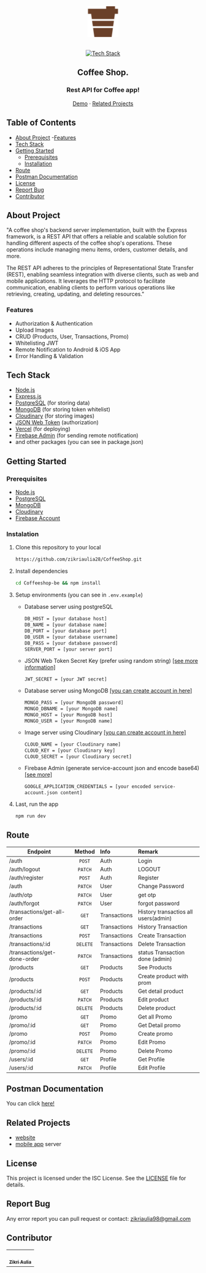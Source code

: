 <div align='center'>

<img src="./public//icon-coffee.svg" alt="Logo" width="80" height="80">

<br/>
<br/>

[![Tech Stack](https://skillicons.dev/icons?i=nodejs,express,mongodb,postgres,vercel,firebase)](#tech-stack)

<h2>Coffee Shop.</h2>
<h3 align="center">Rest API for Coffee app!</h3>

[Demo](https://webcoffee-api.vercel.app/) · [Related Projects](#related-projects)

</div>

## Table of Contents

- [About Project](#about-Project) -[Features](#features)
- [Tech Stack](#tech-stack)
- [Getting Started](#getting-started)
  - [Prerequisites](#prerequisites)
  - [Installation](#installation)
- [Route](#route)
- [Postman Documentation](#postman-documentation)
- [License](#license)
- [Report Bug](#report-bug)
- [Contributor](#contributor)

## About Project

"A coffee shop's backend server implementation, built with the Express framework, is a REST API that offers a reliable and scalable solution for handling different aspects of the coffee shop's operations. These operations include managing menu items, orders, customer details, and more.

The REST API adheres to the principles of Representational State Transfer (REST), enabling seamless integration with diverse clients, such as web and mobile applications. It leverages the HTTP protocol to facilitate communication, enabling clients to perform various operations like retrieving, creating, updating, and deleting resources."

### Features

- Authorization & Authentication
- Upload Images
- CRUD (Products, User, Transactions, Promo)
- Whitelisting JWT
- Remote Notification to Android & iOS App
- Error Handling & Validation

## Tech Stack

- [Node.js](https://nodejs.org/)
- [Express.js](https://expressjs.com/)
- [PostgreSQL](https://www.postgresql.org/) (for storing data)
- [MongoDB](https://www.mongodb.com/) (for storing token whitelist)
- [Cloudinary](https://cloudinary.com/) (for storing images)
- [JSON Web Token](https://jwt.io/) (authorization)
- [Vercel](https://vercel.com/) (for deploying)
- [Firebase Admin](https://github.com/firebase/firebase-admin-node) (for sending remote notification)
- and other packages (you can see in package.json)

## Getting Started

### Prerequisites

- [Node.js](https://nodejs.org/)
- [PostgreSQL](https://www.postgresql.org/)
- [MongoDB](https://www.mongodb.com/)
- [Cloudinary](https://cloudinary.com/)
- [Firebase Account](https://firebase.google.com/)

### Instalation

1.  Clone this repository to your local

    ```bash
    https://github.com/zikriaulia28/CoffeeShop.git
    ```

2.  Install dependencies

    ```bash
    cd Coffeeshop-be && npm install
    ```

3.  Setup environments (you can see in `.env.example`)

    - Database server using postgreSQL

      ```env
      DB_HOST = [your database host]
      DB_NAME = [your database name]
      DB_PORT = [your database port]
      DB_USER = [your database username]
      DB_PASS = [your database password]
      SERVER_PORT = [your server port]
      ```

    - JSON Web Token Secret Key (prefer using random string) [[see more information]](<https://jwt.io/introduction>)

      ```env
      JWT_SECRET = [your JWT secret]
      ```

    - Database server using MongoDB [[you can create account in here]](<https://mongodb.com>)

      ```env
      MONGO_PASS = [your MongoDB password]
      MONGO_DBNAME = [your MongoDB name]
      MONGO_HOST = [your MongoDB host]
      MONGO_USER = [your MongoDB name]
      ```

    - Image server using Cloudinary [[you can create account in here]](<https://cloudinary.com/>)

      ```env
      CLOUD_NAME = [your Cloudinary name]
      CLOUD_KEY = [your Cloudinary key]
      CLOUD_SECRET = [your Cloudinary secret]
      ```

    - Firebase Admin (generate service-account json and encode base64) [[see more]](<https://firebase.google.com/docs/admin/setup#initialize_the_sdk_in_non-google_environments>)

      ```env
      GOOGLE_APPLICATION_CREDENTIALS = [your encoded service-account.json content]
      ```

4.  Last, run the app

    ```bash
    npm run dev
    ```

## Route

| Endpoint                     |  Method  | Info         | Remark                               |
| ---------------------------- | :------: | :----------- | :----------------------------------- |
| /auth                        |  `POST`  | Auth         | Login                                |
| /auth/logout                 | `PATCH`  | Auth         | LOGOUT                               |
| /auth/register               |  `POST`  | Auth         | Register                             |
| /auth                        | `PATCH`  | User         | Change Password                      |
| /auth/otp                    | `PATCH`  | User         | get otp                              |
| /auth/forgot                 | `PATCH`  | User         | forgot password                      |
| /transactions/get-all-order  |  `GET`   | Transactions | History transactios all users(admin) |
| /transactions                |  `GET`   | Transactions | History Transaction                  |
| /transactions                |  `POST`  | Transactions | Create Transaction                   |
| /transactions/:id            | `DELETE` | Transactions | Delete Transaction                   |
| /transactions/get-done-order | `PATCH`  | Transactions | status Transaction done (admin)      |
| /products                    |  `GET`   | Products     | See Products                         |
| /products                    |  `POST`  | Products     | Create product with prom             |
| /products/:id                |  `GET`   | Products     | Get detail product                   |
| /products/:id                | `PATCH`  | Products     | Edit product                         |
| /products/:id                | `DELETE` | Products     | Delete product                       |
| /promo                       |  `GET`   | Promo        | Get all Promo                        |
| /promo/:id                   |  `GET`   | Promo        | Get Detail promo                     |
| /promo                       |  `POST`  | Promo        | Create promo                         |
| /promo/:id                   | `PATCH`  | Promo        | Edit Promo                           |
| /promo/:id                   | `DELETE` | Promo        | Delete Promo                         |
| /users/:id                   |  `GET`   | Profile      | Get Profile                          |
| /users/:id                   | `PATCH`  | Profile      | Edit Profile                         |

## Postman Documentation

You can click [here!](https://documenter.getpostman.com/view/26102451/2s93saZsdr#f5ff7f36-a217-4640-b9f0-87d14b6e95c6)

## Related Projects

- [website](https://github.com/zikriaulia28/Coffeshop-fe)
- [mobile app](https://github.com/zikriaulia28/CoffeeShop-Mobile) server

## License

This project is licensed under the ISC License. See the [LICENSE](LICENSE) file for details.

## Report Bug

Any error report you can pull request
or contact: <zikriaulia98@gmail.com>

## Contributor

  <table>
    <tr>
      <td >
        <a href="https://github.com/zikriaulia28">
          <img width="100" src="https://avatars.githubusercontent.com/u/103765843?v=4" alt=""><br/> 
          <div align="center">
          <sub><b>Zikri Aulia</b></sub>
          </div>
        </a>
        </td>
    </tr>
  </table>
